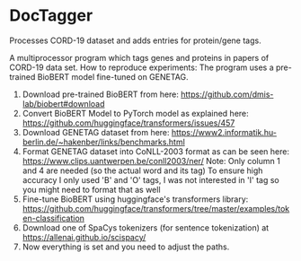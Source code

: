 # DocTagger
Processes CORD-19 dataset and adds entries for protein/gene tags.

A multiprocessor program which tags genes and proteins in papers of CORD-19 data set.
How to reproduce experiments:
The program uses a pre-trained BioBERT model fine-tuned on GENETAG.
1. Download pre-trained BioBERT from here: https://github.com/dmis-lab/biobert#download
2. Convert BioBERT Model to PyTorch model as explained here: https://github.com/huggingface/transformers/issues/457
3. Download GENETAG dataset from here: https://www2.informatik.hu-berlin.de/~hakenber/links/benchmarks.html
4. Format GENETAG dataset into CoNLL-2003 format as can be seen here: https://www.clips.uantwerpen.be/conll2003/ner/
   Note: Only column 1 and 4 are needed (so the actual word and its tag)
   To ensure high accuracy I only used 'B' and 'O' tags,
   I was not interested in 'I' tag so you might need to format that as well
5. Fine-tune BioBERT using huggingface's transformers library: https://github.com/huggingface/transformers/tree/master/examples/token-classification
6. Download one of SpaCys tokenizers (for sentence tokenization) at https://allenai.github.io/scispacy/
7. Now everything is set and you need to adjust the paths.
